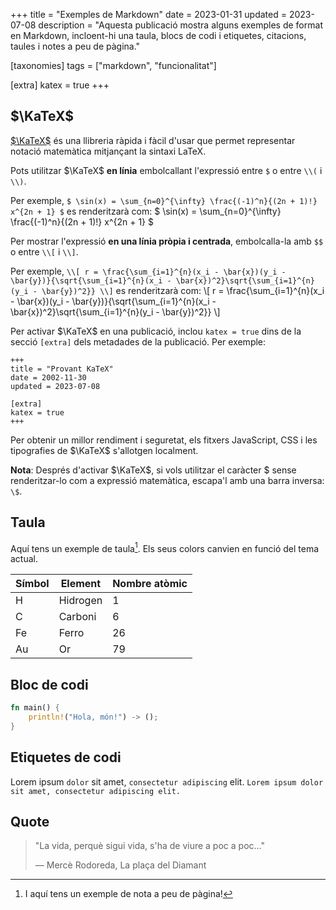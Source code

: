 +++
title = "Exemples de Markdown"
date = 2023-01-31
updated = 2023-07-08
description = "Aquesta publicació mostra alguns exemples de format en Markdown, incloent-hi una taula, blocs de codi i etiquetes, citacions, taules i notes a peu de pàgina."

[taxonomies]
tags = ["markdown", "funcionalitat"]

[extra]
katex = true
+++

## $\KaTeX$

[$\KaTeX$](https://katex.org/) és una llibreria ràpida i fàcil d'usar que permet representar notació matemàtica mitjançant la sintaxi LaTeX.

Pots utilitzar $\KaTeX$ **en línia** embolcallant l'expressió entre `$` o entre `\\(` i `\\)`.

Per exemple, `$ \sin(x) = \sum_{n=0}^{\infty} \frac{(-1)^n}{(2n + 1)!} x^{2n + 1} $` es renderitzarà com: $ \sin(x) = \sum_{n=0}^{\infty} \frac{(-1)^n}{(2n + 1)!} x^{2n + 1} $

Per mostrar l'expressió **en una línia pròpia i centrada**, embolcalla-la amb `$$` o entre `\\[` i `\\]`.

Per exemple, `\\[ r = \frac{\sum_{i=1}^{n}(x_i - \bar{x})(y_i - \bar{y})}{\sqrt{\sum_{i=1}^{n}(x_i - \bar{x})^2}\sqrt{\sum_{i=1}^{n}(y_i - \bar{y})^2}} \\]` es renderitzarà com: \\[ r = \frac{\sum_{i=1}^{n}(x_i - \bar{x})(y_i - \bar{y})}{\sqrt{\sum_{i=1}^{n}(x_i - \bar{x})^2}\sqrt{\sum_{i=1}^{n}(y_i - \bar{y})^2}} \\]

Per activar $\KaTeX$ en una publicació, inclou `katex = true` dins de la secció `[extra]` dels metadades de la publicació. Per exemple:

```toml,hl_lines=5-6
+++
title = "Provant KaTeX"
date = 2002-11-30
updated = 2023-07-08

[extra]
katex = true
+++
```

Per obtenir un millor rendiment i seguretat, els fitxers JavaScript, CSS i les tipografies de $\KaTeX$ s'allotgen localment.

**Nota**: Després d'activar $\KaTeX$, si vols utilitzar el caràcter \$ sense renderitzar-lo com a expressió matemàtica, escapa'l amb una barra inversa: `\$`.

## Taula

Aquí tens un exemple de taula[^1]. Els seus colors canvien en funció del tema actual.

| Símbol  | Element | Nombre atòmic |
|---------|---------|---------------|
| H       | Hidrogen| 1             |
| C       | Carboni | 6             |
| Fe      | Ferro   | 26            |
| Au      | Or      | 79            |

## Bloc de codi

```rust
fn main() {
    println!("Hola, món!") -> ();
}
```

## Etiquetes de codi

Lorem ipsum `dolor` sit amet, `consectetur adipiscing` elit.
`Lorem ipsum dolor sit amet, consectetur adipiscing elit.`

## Quote

> "La vida, perquè sigui vida, s'ha de viure a poc a poc…"
>
> — Mercè Rodoreda, La plaça del Diamant

[^1]: I aquí tens un exemple de nota a peu de pàgina!
